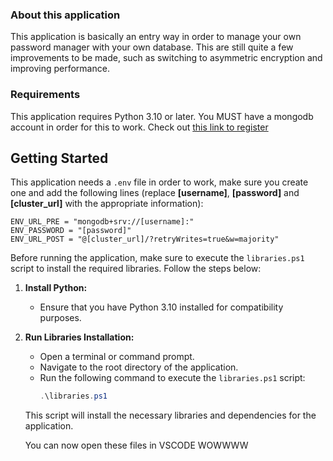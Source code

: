 ### About this application
This application is basically an entry way in order to manage your own password manager with your own database. This are still quite a few improvements to be made, such as switching to asymmetric encryption and improving performance.

### Requirements

This application requires Python 3.10 or later.
You MUST have a mongodb account in order for this to work. Check out [this link to register](https://account.mongodb.com/account/register)
## Getting Started

This application needs a `.env` file in order to work, make sure you create one and add the following lines (replace **[username]**, **[password]** and **[cluster_url]** with the appropriate information):
```
ENV_URL_PRE = "mongodb+srv://[username]:"
ENV_PASSWORD = "[password]"
ENV_URL_POST = "@[cluster_url]/?retryWrites=true&w=majority"
```

Before running the application, make sure to execute the `libraries.ps1` script to install the required libraries. Follow the steps below:

1. **Install Python:**
   - Ensure that you have Python 3.10 installed for compatibility purposes.

2. **Run Libraries Installation:**
   - Open a terminal or command prompt.
   - Navigate to the root directory of the application.
   - Run the following command to execute the `libraries.ps1` script:
     ```powershell
     .\libraries.ps1
     ```

   This script will install the necessary libraries and dependencies for the application.

   You can now open these files in VSCODE WOWWWW